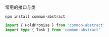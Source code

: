 常用的接口与类
```
npm install common-abstract
```
```ts
import { HoldPromise } from 'common-abstract'
import type { Task } from 'common-abstract'
```